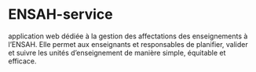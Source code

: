 # ENSAH-service
application web dédiée à la gestion des affectations des enseignements à l’ENSAH. Elle permet aux enseignants et responsables de planifier, valider et suivre les unités d’enseignement de manière simple, équitable et efficace.
